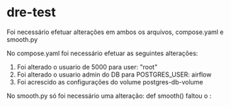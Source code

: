 # dre-test

Foi necessário efetuar alterações em ambos os arquivos, compose.yaml e smooth.py

No compose.yaml foi necessário efetuar as seguintes alterações:
1. Foi alterado o usuario de 5000 para user: "root"
2. Foi alterado o usuario admin do DB para POSTGRES_USER: airflow
3. Foi acrescido as configurações do volume postgres-db-volume


No smooth.py só foi necessário uma alteração:
def smooth() faltou o :